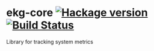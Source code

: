 # ekg-core [![Hackage version](https://img.shields.io/hackage/v/ekg-core.svg?label=Hackage)](https://hackage.haskell.org/package/ekg-core) [![Build Status](https://secure.travis-ci.org/tibbe/ekg-core.svg?branch=master)](http://travis-ci.org/tibbe/ekg-core)
Library for tracking system metrics
